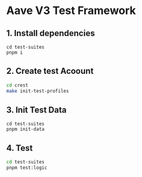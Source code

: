 # Aave V3 Test Framework

## 1. Install dependencies

```bash=
cd test-suites
pnpm i
```

## 2. Create test Acoount

```bash
cd crest
make init-test-profiles
```

## 3. Init Test Data

```bash=
cd test-suites
pnpm init-data
```

## 4. Test

```bash
cd test-suites
pnpm test:logic
```